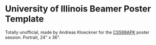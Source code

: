 # University of Illinois Beamer Poster Template

Totally unofficial, made by Andreas Kloeckner for the
[CS598APK](https://relate.cs.illinois.edu/course/cs598apk-f18/)
poster session. Portrait, 24" x 36".
